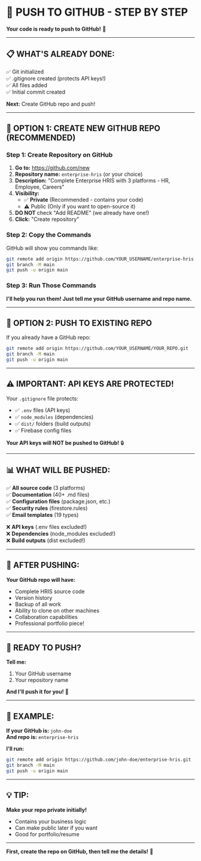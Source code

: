 # 🔗 PUSH TO GITHUB - STEP BY STEP

**Your code is ready to push to GitHub!** 🚀

---

## 📋 **WHAT'S ALREADY DONE:**

✅ Git initialized  
✅ .gitignore created (protects API keys!)  
✅ All files added  
✅ Initial commit created  

**Next:** Create GitHub repo and push!

---

## 🎯 **OPTION 1: CREATE NEW GITHUB REPO (RECOMMENDED)**

### **Step 1: Create Repository on GitHub**

1. **Go to:** https://github.com/new
2. **Repository name:** `enterprise-hris` (or your choice)
3. **Description:** "Complete Enterprise HRIS with 3 platforms - HR, Employee, Careers"
4. **Visibility:** 
   - ✅ **Private** (Recommended - contains your code)
   - ⚠️ Public (Only if you want to open-source it)
5. **DO NOT** check "Add README" (we already have one!)
6. **Click:** "Create repository"

### **Step 2: Copy the Commands**

GitHub will show you commands like:
```bash
git remote add origin https://github.com/YOUR_USERNAME/enterprise-hris.git
git branch -M main
git push -u origin main
```

### **Step 3: Run Those Commands**

**I'll help you run them! Just tell me your GitHub username and repo name.**

---

## 🎯 **OPTION 2: PUSH TO EXISTING REPO**

If you already have a GitHub repo:

```bash
git remote add origin https://github.com/YOUR_USERNAME/YOUR_REPO.git
git branch -M main
git push -u origin main
```

---

## ⚠️ **IMPORTANT: API KEYS ARE PROTECTED!**

Your `.gitignore` file protects:
- ✅ `.env` files (API keys)
- ✅ `node_modules` (dependencies)
- ✅ `dist/` folders (build outputs)
- ✅ Firebase config files

**Your API keys will NOT be pushed to GitHub!** 🔒

---

## 📊 **WHAT WILL BE PUSHED:**

✅ **All source code** (3 platforms)  
✅ **Documentation** (40+ .md files)  
✅ **Configuration files** (package.json, etc.)  
✅ **Security rules** (firestore.rules)  
✅ **Email templates** (19 types)  

❌ **API keys** (.env files excluded!)  
❌ **Dependencies** (node_modules excluded!)  
❌ **Build outputs** (dist excluded!)  

---

## 🚀 **AFTER PUSHING:**

**Your GitHub repo will have:**
- Complete HRIS source code
- Version history
- Backup of all work
- Ability to clone on other machines
- Collaboration capabilities
- Professional portfolio piece!

---

## 🎯 **READY TO PUSH?**

**Tell me:**
1. Your GitHub username
2. Your repository name

**And I'll push it for you!** 🚀

---

## 📝 **EXAMPLE:**

**If your GitHub is:** `john-doe`  
**And repo is:** `enterprise-hris`  

**I'll run:**
```bash
git remote add origin https://github.com/john-doe/enterprise-hris.git
git branch -M main
git push -u origin main
```

---

## 💡 **TIP:**

**Make your repo private initially!**
- Contains your business logic
- Can make public later if you want
- Good for portfolio/resume

---

**First, create the repo on GitHub, then tell me the details!** 🎊






